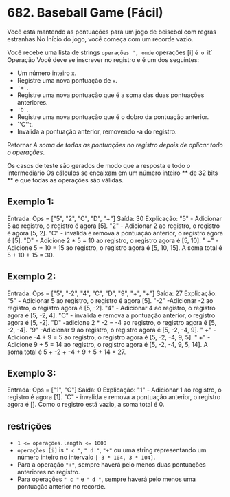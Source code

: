 # 682. Baseball Game (Fácil)

Você está mantendo as pontuações para um jogo de beisebol com regras estranhas.No
Início do jogo, você começa com um recorde vazio.

Você recebe uma lista de strings `operações ', onde` operações [i] `é o
`it` Operação Você deve se inscrever no registro e é um dos seguintes:

* Um número inteiro `x`.
* Registre uma nova pontuação de `x`.
* `'+'`.
* Registre uma nova pontuação que é a soma das duas pontuações anteriores.
* `'D'`.
* Registre uma nova pontuação que é o dobro da pontuação anterior.
* `'C''t.
* Invalida a pontuação anterior, removendo -a do registro.

Retornar _A soma de todas as pontuações no registro depois de aplicar todo o
operações_.

Os casos de teste são gerados de modo que a resposta e todo o intermediário
Os cálculos se encaixam em um número inteiro ** de 32 bits ** e que todas as operações são válidas.

## Exemplo 1:



Entrada: Ops = ["5", "2", "C", "D", "+"]
Saída: 30
Explicação:
"5" - Adicionar 5 ao registro, o registro é agora [5].
"2" - Adicionar 2 ao registro, o registro é agora [5, 2].
"C" - invalida e remova a pontuação anterior, o registro agora é [5].
"D" - Adicione 2 * 5 = 10 ao registro, o registro agora é [5, 10].
" +" - Adicione 5 + 10 = 15 ao registro, o registro agora é [5, 10, 15].
A soma total é 5 + 10 + 15 = 30.


## Exemplo 2:



Entrada: Ops = ["5", "-2", "4", "C", "D", "9", "+", "+"]
Saída: 27
Explicação:
"5" - Adicionar 5 ao registro, o registro é agora [5].
"-2" -Adicionar -2 ao registro, o registro agora é [5, -2].
"4" - Adicionar 4 ao registro, o registro agora é [5, -2, 4].
"C" - invalida e remova a pontuação anterior, o registro agora é [5, -2].
"D" -adicione 2 * -2 = -4 ao registro, o registro agora é [5, -2, -4].
"9" -Adicionar 9 ao registro, o registro agora é [5, -2, -4, 9].
" +" -Adicione -4 + 9 = 5 ao registro, o registro agora é [5, -2, -4, 9, 5].
" +" -Adicione 9 + 5 = 14 ao registro, o registro agora é [5, -2, -4, 9, 5, 14].
A soma total é 5 + -2 + -4 + 9 + 5 + 14 = 27.


## Exemplo 3:



Entrada: Ops = ["1", "C"]
Saída: 0
Explicação:
"1" - Adicionar 1 ao registro, o registro é agora [1].
"C" - invalida e remova a pontuação anterior, o registro agora é [].
Como o registro está vazio, a soma total é 0.


## restrições

* `1 <= operações.length <= 1000`
* `operações [i]` is `" c "`, `" d "`, `"+"` ou uma string representando um número inteiro no intervalo `[-3 * 104, 3 * 104]`.
* Para a operação `"+"`, sempre haverá pelo menos duas pontuações anteriores no registro.
* Para operações `" c "` e `" d "`, sempre haverá pelo menos uma pontuação anterior no recorde.
